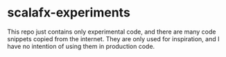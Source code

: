 # scalafx-experiments
This repo just contains only experimental code, and there are many code snippets copied from the internet. They are only used for inspiration, and I have no intention of using them in production code.  

